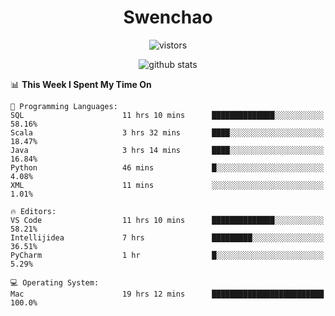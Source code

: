 <h1 align="center">Swenchao</h3>

<p align="center">
  <img src="https://visitor-badge.glitch.me/badge?page_id=Swenchao" alt="vistors" />
</p>

<p align="center">
  <img src="https://github-readme-stats.vercel.app/api?username=Swenchao&count_private=true&show_icons=true&theme=vue-dark&hide_title=true" alt="github stats" />
</p>

<!--START_SECTION:waka-->
📊 **This Week I Spent My Time On** 

```text
💬 Programming Languages: 
SQL                      11 hrs 10 mins      ██████████████░░░░░░░░░░░   58.16% 
Scala                    3 hrs 32 mins       ████░░░░░░░░░░░░░░░░░░░░░   18.47% 
Java                     3 hrs 14 mins       ████░░░░░░░░░░░░░░░░░░░░░   16.84% 
Python                   46 mins             █░░░░░░░░░░░░░░░░░░░░░░░░   4.08% 
XML                      11 mins             ░░░░░░░░░░░░░░░░░░░░░░░░░   1.01%

🔥 Editors: 
VS Code                  11 hrs 10 mins      ██████████████░░░░░░░░░░░   58.21% 
Intellijidea             7 hrs               █████████░░░░░░░░░░░░░░░░   36.51% 
PyCharm                  1 hr                █░░░░░░░░░░░░░░░░░░░░░░░░   5.29%

💻 Operating System: 
Mac                      19 hrs 12 mins      █████████████████████████   100.0%

```


<!--END_SECTION:waka-->
